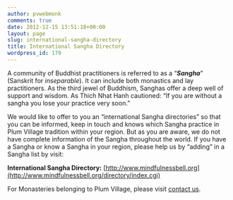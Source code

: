 ```yaml
---
author: pvwebmonk
comments: true
date: 2012-12-15 13:51:18+00:00
layout: page
slug: international-sangha-directory
title: International Sangha Directory
wordpress_id: 179
---
```


A community of Buddhist practitioners is referred to as a “**_Sangha_**” (Sanskrit for _inseparable_). It can include both monastics and lay practitioners. As the third jewel of Buddhism, Sanghas offer a deep well of support and wisdom. As Thich Nhat Hanh cautioned: “If you are without a sangha you lose your practice very soon.”

We would like to offer to you an “international Sangha directories” so that you can be informed, keep in touch and knows which Sangha practice in Plum Village tradition within your region. But as you are aware, we do not have complete information of the Sangha throughout the world. If you have a Sangha or know a Sangha in your region, please help us by “adding” in a Sangha list by visit:

**International Sangha Directory:**
[http://www.mindfulnessbell.org](http://www.mindfulnessbell.org/directory/index.cgi)




For Monasteries belonging to Plum Village, please visit [contact us](http://plumvillage.org/contact-us/).  


